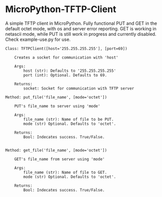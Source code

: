 # MicroPython-TFTP-Client
A simple TFTP client in MicroPython. Fully functional PUT and GET in the default octet mode, with os and server error reporting. GET is working in netascii mode, while PUT is still work in progress and currently disabled. Check example-use.py for use.

    Class: TFTPClient([host='255.255.255.255'], [port=69])

        Creates a socket for communication with 'host'

        Args:
            host (str): Defaults to '255.255.255.255'
            port (int): Optional. Defaults to 69.

        Returns:
            socket: Socket for communication with TFTP server
        
    Method: put_file('file_name', [mode='octet'])

        PUT's file_name to server using 'mode'

        Args:
            file_name (str): Name of file to be PUT.
            mode (str) Optional. Defaults to 'octet'.

        Returns:
            Bool: Indecates success. True/False.
    

    Method: get_file('file_name', [mode='octet'])

        GET's file_name from server using 'mode'

        Args:
            file_name (str): Name of file to GET.
            mode (str) Optional. Defaults to 'octet'.

        Returns:
            Bool: Indecates success. True/False.
    
